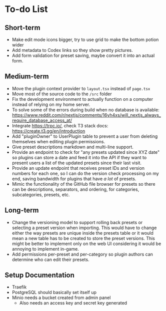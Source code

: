 # To-do List

## Short-term

- Make edit mode icons bigger, try to use grid to make the bottom potion wider
- Add metadata to Codex links so they show pretty pictures.
- Add form validation for preset saving, maybe convert it into an actual form.

## Medium-term

- Move the plugin context provider to `layout.tsx` instead of `page.tsx`
- Move most of the source code to the `/src` folder
- Fix the development environment to actually function on a computer instead of relying on my home server.
- To solve some of the errors during build when no database is
  available: https://www.reddit.com/r/nextjs/comments/16yh4xs/will_nextjs_always_require_database_access_at/
- Integrate https://trpc.io/, check T3 stack docs: https://create.t3.gg/en/introduction
- Add "pluginOwner" to UserPlugin table to prevent a user from deleting themselves when editing plugin permissions.
- Give preset descriptions markdown and multi-line support.
- Provide an endpoint to check for "any presets updated since XYZ date" so plugins can store a date and feed it into the
  API if they want to present users a list of the updated presets since their last visit.
- Provide an update endpoint that receives preset IDs and version numbers for each one, so I can do the version check
  processing on my end, saving bandwidth for plugins that have _a lot_ of presets.
- Mimic the functionality of the GitHub file browser for presets so there can be descriptions, separators, and ordering,
  for categories, subcategories, presets, etc.

## Long-term

- Change the versioning model to support rolling back presets or selecting a preset version when importing. This would
  have to change either the way presets are unique inside the presets table or it would mean a new table has to be
  created to store the preset versions. This might be better to implement only on the web UI considering it would be
  annoying to implement in-game.
- Add permissions per-preset and per-category so plugin authors can determine who can edit their presets.

## Setup Documentation

- Traefik
- PostgreSQL should basically set itself up
- Minio needs a bucket created from admin panel
    - Also needs an access key and secret key generated